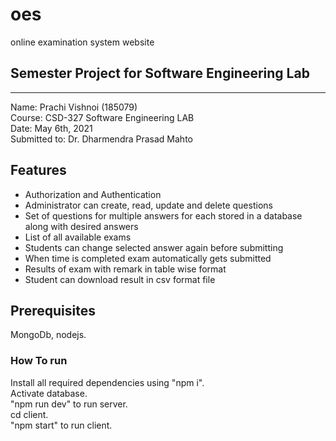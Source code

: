 # oes
online examination system website 
## Semester Project for Software Engineering Lab
***
Name: Prachi Vishnoi (185079) <br />
Course: CSD-327 Software Engineering LAB <br/>
Date: May 6th, 2021 <br/>
Submitted to: Dr. Dharmendra Prasad Mahto <br/>
## Features
- Authorization and Authentication
- Administrator can create, read, update and delete questions 
- Set of questions for multiple answers for each stored in a database along with desired answers 
- List of all available exams
- Students can change selected answer again before submitting
- When time is completed exam automatically gets submitted
- Results of exam with remark in table wise format
- Student can download result in csv format file
## Prerequisites
MongoDb, nodejs.
### How To run
Install all required dependencies using "npm i".<br/>
Activate database.<br/>
"npm run dev" to run server.<br/>
cd client.<br/>
"npm start" to run client.<br/>
